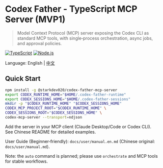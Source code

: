 # Codex Father - TypeScript MCP Server (MVP1)

> Model Context Protocol (MCP) server exposing the Codex CLI as standard MCP
> tools, with single‑process orchestration, async jobs, and approval policies.

[![TypeScript](https://img.shields.io/badge/TypeScript-5.3%2B-blue)](https://www.typescriptlang.org/)
[![Node.js](https://img.shields.io/badge/Node.js-18%2B-green)](https://nodejs.org/)

Language: English | [中文](README.md)

## Quick Start

```bash
npm install -g @starkdev020/codex-father-mcp-server
export CODEX_RUNTIME_HOME="$HOME/.codex-father-runtime"
export CODEX_SESSIONS_HOME="$HOME/.codex-father-sessions"
mkdir -p "$CODEX_RUNTIME_HOME" "$CODEX_SESSIONS_HOME"
CODEX_MCP_PROJECT_ROOT="$CODEX_RUNTIME_HOME" \
CODEX_SESSIONS_ROOT="$CODEX_SESSIONS_HOME" \
codex-mcp-server --transport=ndjson
```

Add the server in your MCP client (Claude Desktop/Code or Codex CLI). See
Chinese README for detailed examples.

User Guide (Beginner‑friendly): `docs/user/manual.en.md` (Chinese original:
`docs/user/manual.md`).

Note: the `auto` command is planned; please use `orchestrate` and MCP tools for
stable workflows.
